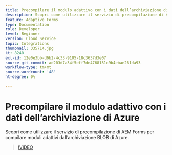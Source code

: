 ```yaml
---
title: Precompilare il modulo adattivo con i dati dell’archiviazione di Azure
description: Scopri come utilizzare il servizio di precompilazione di AEM Forms per compilare moduli adattivi dall’archiviazione BLOB di Azure.
feature: Adaptive Forms
type: Documentation
role: Developer
level: Beginner
version: Cloud Service
topic: Integrations
thumbnail: 335714.jpg
kt: 8240
exl-id: 12e0e3bb-d6b2-4c33-9105-18c3637d3e07
source-git-commit: ad203d7a34f5eff7de4768131c9b4ebae261da93
workflow-type: tm+mt
source-wordcount: '48'
ht-degree: 0%

---
```


# Precompilare il modulo adattivo con i dati dell’archiviazione di Azure

Scopri come utilizzare il servizio di precompilazione di AEM Forms per compilare moduli adattivi dall’archiviazione BLOB di Azure.

>[!VIDEO](https://video.tv.adobe.com/v/335714/?quality=12&learn=on)

